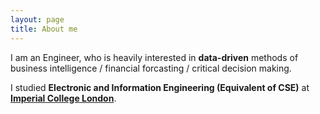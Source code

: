 ```yaml
---
layout: page
title: About me 
---
```

I am an Engineer, who is heavily interested in **data-driven** methods of business intelligence / financial forcasting / critical decision making.

I studied **Electronic and Information Engineering (Equivalent of CSE)** at [**Imperial College London**](https://imperial.ac.uk). 

